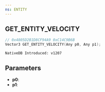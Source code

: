 ```yaml
---
ns: ENTITY
---
```

## GET_ENTITY_VELOCITY

```c
// 0x4805D2B1D8CF94A9 0xC14C9B6B
Vector3 GET_ENTITY_VELOCITY(Any p0, Any p1);
```

```
NativeDB Introduced: v1207
```

## Parameters
* **p0**:
* **p1**:

